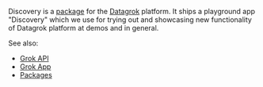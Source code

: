 Discovery is a [package](https://datagrok.ai/help/develop/develop#packages) for the [Datagrok](https://datagrok.ai) platform.
It ships a playground app "Discovery" which we use for trying out and showcasing new functionality of Datagrok platform at demos and in general.

See also: 

  * [Grok API](https://datagrok.ai/help/develop/js-api)
  * [Grok App](https://datagrok.ai/help/develop/app)
  * [Packages](https://datagrok.ai/help/develop/develop#packages)